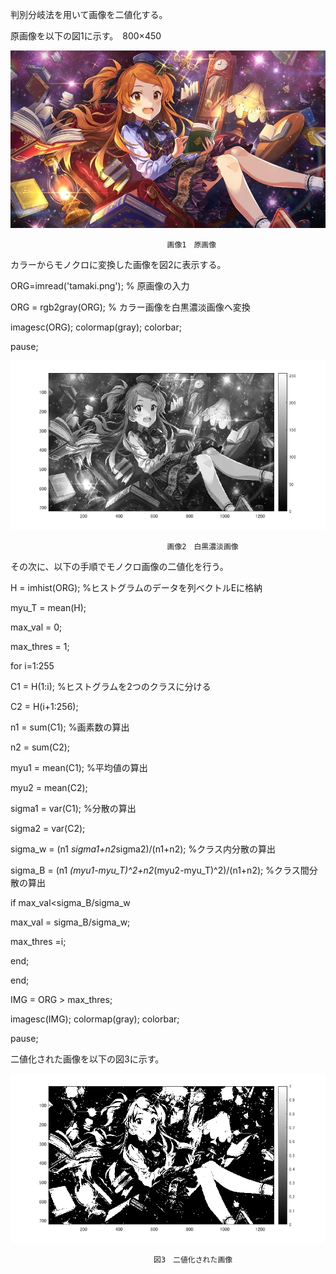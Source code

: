 判別分岐法を用いて画像を二値化する。

原画像を以下の図1に示す。　800×450

![原画像](https://github.com/pon03/lecture_image_processing/blob/master/%E8%AA%B2%E9%A1%8C5/tamaki.jpg?raw=true)

                                       画像1　原画像

カラーからモノクロに変換した画像を図2に表示する。

ORG=imread('tamaki.png'); % 原画像の入力

ORG = rgb2gray(ORG); % カラー画像を白黒濃淡画像へ変換

imagesc(ORG); colormap(gray); colorbar;

pause;

![原画像](https://github.com/pon03/lecture_image_processing/blob/master/%E8%AA%B2%E9%A1%8C5/tamakimono.png?raw=true)

                                       画像2　白黒濃淡画像
                                       
その次に、以下の手順でモノクロ画像の二値化を行う。

H = imhist(ORG); %ヒストグラムのデータを列ベクトルEに格納

myu_T = mean(H);

max_val = 0;

max_thres = 1;

for i=1:255

C1 = H(1:i); %ヒストグラムを2つのクラスに分ける

C2 = H(i+1:256);

n1 = sum(C1); %画素数の算出

n2 = sum(C2);

myu1 = mean(C1); %平均値の算出

myu2 = mean(C2);

sigma1 = var(C1); %分散の算出

sigma2 = var(C2);

sigma_w = (n1 *sigma1+n2*sigma2)/(n1+n2); %クラス内分散の算出

sigma_B = (n1 *(myu1-myu_T)^2+n2*(myu2-myu_T)^2)/(n1+n2); %クラス間分散の算出

if max_val<sigma_B/sigma_w

max_val = sigma_B/sigma_w;

max_thres =i;

end;

end;

IMG = ORG > max_thres;

imagesc(IMG); colormap(gray); colorbar;

pause;

二値化された画像を以下の図3に示す。

![原画像](https://github.com/pon03/lecture_image_processing/blob/master/%E8%AA%B2%E9%A1%8C5/nitika.png?raw=true)

                                    図3　二値化された画像
